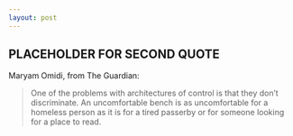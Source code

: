 ```yaml
---
layout: post
---
```


## PLACEHOLDER FOR SECOND QUOTE

Maryam Omidi, from The Guardian:
> One of the problems with architectures of control
> is that they don’t discriminate. An uncomfortable bench is as
> uncomfortable for a homeless person as it is for a tired
> passerby or for someone looking for a place to read. 
